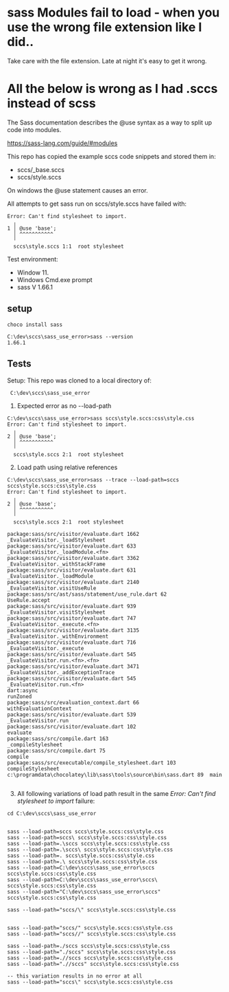 # sass Modules fail to load - when you use the wrong file extension like I did..

Take care with the file extension. Late at night it's easy to get it wrong.

# All the below is wrong as I had .sccs instead of scss

The Sass documentation describes the @use syntax as a way to split up code into modules.

https://sass-lang.com/guide/#modules

This repo has copied the example sccs code snippets and stored them in:
- sccs/_base.sccs
- sccs/style.sccs

On windows the @use statement causes an error. 

All attempts to get sass run on sccs/style.sccs have failed with:
```
Error: Can't find stylesheet to import.
  ╷
1 │ @use 'base';
  │ ^^^^^^^^^^^
  ╵
  sccs\style.sccs 1:1  root stylesheet
```



Test environment:
- Window 11.
- Windows Cmd.exe prompt
- sass V 1.66.1

## setup

```
choco install sass

C:\dev\sccs\sass_use_error>sass --version
1.66.1

```


## Tests

Setup: This repo was cloned to a local directory of:
```
 C:\dev\sccs\sass_use_error
```

1.  Expected error as no --load-path

```
C:\dev\sccs\sass_use_error>sass sccs\style.sccs:css\style.css
Error: Can't find stylesheet to import.
  ╷
2 │ @use 'base';
  │ ^^^^^^^^^^^
  ╵
  sccs\style.sccs 2:1  root stylesheet

```

2.  Load path using relative references

```
C:\dev\sccs\sass_use_error>sass --trace --load-path=sccs sccs\style.sccs:css\style.css
Error: Can't find stylesheet to import.
  ╷
2 │ @use 'base';
  │ ^^^^^^^^^^^
  ╵
  sccs\style.sccs 2:1  root stylesheet

package:sass/src/visitor/evaluate.dart 1662                       _EvaluateVisitor._loadStylesheet
package:sass/src/visitor/evaluate.dart 633                        _EvaluateVisitor._loadModule.<fn>
package:sass/src/visitor/evaluate.dart 3362                       _EvaluateVisitor._withStackFrame
package:sass/src/visitor/evaluate.dart 631                        _EvaluateVisitor._loadModule
package:sass/src/visitor/evaluate.dart 2140                       _EvaluateVisitor.visitUseRule
package:sass/src/ast/sass/statement/use_rule.dart 62              UseRule.accept
package:sass/src/visitor/evaluate.dart 939                        _EvaluateVisitor.visitStylesheet
package:sass/src/visitor/evaluate.dart 747                        _EvaluateVisitor._execute.<fn>
package:sass/src/visitor/evaluate.dart 3135                       _EvaluateVisitor._withEnvironment
package:sass/src/visitor/evaluate.dart 716                        _EvaluateVisitor._execute
package:sass/src/visitor/evaluate.dart 545                        _EvaluateVisitor.run.<fn>.<fn>
package:sass/src/visitor/evaluate.dart 3471                       _EvaluateVisitor._addExceptionTrace
package:sass/src/visitor/evaluate.dart 545                        _EvaluateVisitor.run.<fn>
dart:async                                                        runZoned
package:sass/src/evaluation_context.dart 66                       withEvaluationContext
package:sass/src/visitor/evaluate.dart 539                        _EvaluateVisitor.run
package:sass/src/visitor/evaluate.dart 102                        evaluate
package:sass/src/compile.dart 163                                 _compileStylesheet
package:sass/src/compile.dart 75                                  compile
package:sass/src/executable/compile_stylesheet.dart 103           compileStylesheet
c:\programdata\chocolatey\lib\sass\tools\source\bin\sass.dart 89  main


```

3. All following variations of load path result in the same *Error: Can't find stylesheet to import* failure:

```
cd C:\dev\sccs\sass_use_error


sass --load-path=sccs sccs\style.sccs:css\style.css
sass --load-path=sccs\ sccs\style.sccs:css\style.css
sass --load-path=.\sccs sccs\style.sccs:css\style.css
sass --load-path=.\sccs\ sccs\style.sccs:css\style.css
sass --load-path=. sccs\style.sccs:css\style.css
sass --load-path=.\ sccs\style.sccs:css\style.css
sass --load-path=C:\dev\sccs\sass_use_error\sccs sccs\style.sccs:css\style.css
sass --load-path=C:\dev\sccs\sass_use_error\sccs\ sccs\style.sccs:css\style.css
sass --load-path="C:\dev\sccs\sass_use_error\sccs" sccs\style.sccs:css\style.css

sass --load-path="sccs/\" sccs\style.sccs:css\style.css


sass --load-path="sccs/" sccs\style.sccs:css\style.css
sass --load-path="sccs//" sccs\style.sccs:css\style.css

sass --load-path=./sccs sccs\style.sccs:css\style.css
sass --load-path="./sccs" sccs\style.sccs:css\style.css
sass --load-path=.//sccs sccs\style.sccs:css\style.css
sass --load-path=".//sccs" sccs\style.sccs:css\style.css

-- this variation results in no error at all
sass --load-path="sccs\" sccs\style.sccs:css\style.css


```